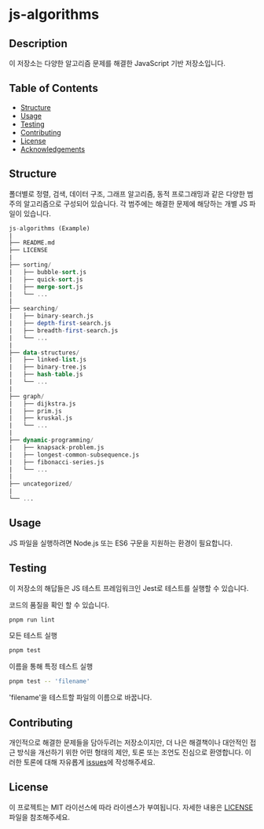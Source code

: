# js-algorithms

## Description
이 저장소는 다양한 알고리즘 문제를 해결한 JavaScript 기반 저장소입니다.

## Table of Contents

- [Structure](#structure)
- [Usage](#usage)
- [Testing](#testing)
- [Contributing](#contributing)
- [License](#license)
- [Acknowledgements](#acknowledgements)

## Structure

폴더별로 정렬, 검색, 데이터 구조, 그래프 알고리즘, 동적 프로그래밍과 같은 다양한 범주의 알고리즘으로 구성되어 있습니다. 각 범주에는 해결한 문제에 해당하는 개별 JS 파일이 있습니다.

```sql
js-algorithms (Example)
|
├── README.md
├── LICENSE
|
├── sorting/
|   ├── bubble-sort.js
|   ├── quick-sort.js
|   ├── merge-sort.js
|   └── ...
|
├── searching/
|   ├── binary-search.js
|   ├── depth-first-search.js
|   ├── breadth-first-search.js
|   └── ...
|
├── data-structures/
|   ├── linked-list.js
|   ├── binary-tree.js
|   ├── hash-table.js
|   └── ...
|
├── graph/
|   ├── dijkstra.js
|   ├── prim.js
|   ├── kruskal.js
|   └── ...
|
├── dynamic-programming/
|   ├── knapsack-problem.js
|   ├── longest-common-subsequence.js
|   ├── fibonacci-series.js
|   └── ...
|
├── uncategorized/
|
└── ...
```

## Usage

JS 파일을 실행하려면 Node.js 또는 ES6 구문을 지원하는 환경이 필요합니다.

## Testing

이 저장소의 해답들은 JS 테스트 프레임워크인 Jest로 테스트를 실행할 수 있습니다.

코드의 품질을 확인 할 수 있습니다.

```bash
pnpm run lint
```
모든 테스트 실행

```bash
pnpm test
```

이름을 통해 특정 테스트 실행

```bash
pnpm test -- 'filename'
```

'filename'을 테스트할 파일의 이름으로 바꿉니다.

## Contributing

개인적으로 해결한 문제들을 담아두려는 저장소이지만, 더 나은 해결책이나 대안적인 접근 방식을 개선하기 위한 어떤 형태의 제안, 토론 또는 조언도 진심으로 환영합니다. 이러한 토론에 대해 자유롭게 [issues](https://github.com/jaem1n207/js-algorithms/issues)에 작성해주세요.

## License

이 프로젝트는 MIT 라이선스에 따라 라이센스가 부여됩니다. 자세한 내용은 [LICENSE](https://github.com/jaem1n207/js-algorithms/blob/main/LICENSE) 파일을 참조해주세요.
